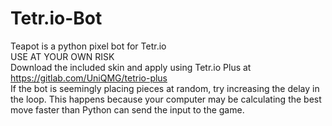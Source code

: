 # Tetr.io-Bot
Teapot is a python pixel bot for Tetr.io  
USE AT YOUR OWN RISK  
Download the included skin and apply using Tetr.io Plus at https://gitlab.com/UniQMG/tetrio-plus  
If the bot is seemingly placing pieces at random, try increasing the delay in the loop. This happens because your computer may be calculating the best move faster than Python can send the input to the game.


